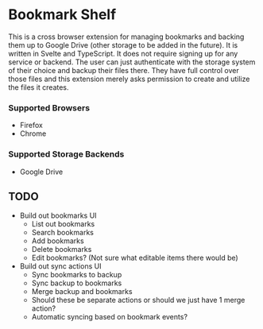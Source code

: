 # Bookmark Shelf

This is a cross browser extension for managing bookmarks and backing them up to Google Drive (other storage to be added in the future). It is written in Svelte and TypeScript. It does not require signing up for any service or backend. The user can just authenticate with the storage system of their choice and backup their files there. They have full control over those files and this extension merely asks permission to create and utilize the files it creates.

### Supported Browsers

- Firefox
- Chrome

### Supported Storage Backends

- Google Drive

## TODO

- Build out bookmarks UI
  - List out bookmarks
  - Search bookmarks
  - Add bookmarks
  - Delete bookmarks
  - Edit bookmarks? (Not sure what editable items there would be)
- Build out sync actions UI
  - Sync bookmarks to backup
  - Sync backup to bookmarks
  - Merge backup and bookmarks
  - Should these be separate actions or should we just have 1 merge action?
  - Automatic syncing based on bookmark events?
